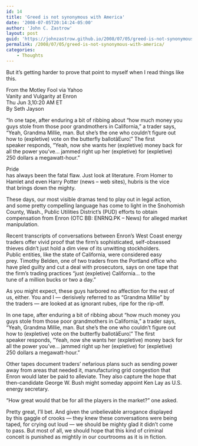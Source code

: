 ```yaml
---
id: 14
title: 'Greed is not synonymous with America'
date: '2008-07-05T20:14:24-05:00'
author: 'John C. Zastrow'
layout: post
guid: 'https://johnzastrow.github.io/2008/07/05/greed-is-not-synonymous-with-america/'
permalink: /2008/07/05/greed-is-not-synonymous-with-america/
categories:
    - Thoughts
---
```


But it’s getting harder to prove that point to myself when I read things like this.

From the Motley Fool via Yahoo  
Vanity and Vulgarity at Enron  
Thu Jun 3,10:20 AM ET   
By Seth Jayson

“In one tape, after enduring a bit of ribbing about “how much money you  
guys stole from those poor grandmothers in California,” a trader says,  
“Yeah, Grandma Millie, man. But she’s the one who couldn’t figure out  
how to (expletive) vote on the butterfly ballotâEuro¦” The first  
speaker responds, “Yeah, now she wants her (expletive) money back for  
all the power you’ve… jammed right up her (expletive) for (expletive)  
250 dollars a megawatt-hour.”

Pride  
has always been the fatal flaw. Just look at literature. From Homer to  
Hamlet and even Harry Potter (news – web sites), hubris is the vice  
that brings down the mighty.

These days, our most visible dramas tend to play out in legal action,  
and some pretty compelling language has come to light in the Snohomish  
County, Wash., Public Utilities District’s (PUD) efforts to obtain  
compensation from Enron (OTC BB: ENRNQ.PK – News) for alleged market  
manipulation.

Recent transcripts of conversations between Enron’s West Coast energy  
traders offer vivid proof that the firm’s sophisticated, self-obsessed  
thieves didn’t just hold a dim view of its unwitting stockholders.  
Public entities, like the state of California, were considered easy  
prey. Timothy Belden, one of two traders from the Portland office who  
have pled guilty and cut a deal with prosecutors, says on one tape that  
the firm’s trading practices “just (expletive) California… to the  
tune of a million bucks or two a day.”

As you might expect, these guys harbored no affection for the rest of  
us, either. You and I — derisively referred to as “Grandma Millie” by  
the traders — are looked at as ignorant rubes, ripe for the rip-off.

In one tape, after enduring a bit of ribbing about “how much money you  
guys stole from those poor grandmothers in California,” a trader says,  
“Yeah, Grandma Millie, man. But she’s the one who couldn’t figure out  
how to (expletive) vote on the butterfly ballotâEuro¦” The first  
speaker responds, “Yeah, now she wants her (expletive) money back for  
all the power you’ve… jammed right up her (expletive) for (expletive)  
250 dollars a megawatt-hour.”

Other tapes document traders’ nefarious plans such as sending power  
away from areas that needed it, manufacturing grid congestion that  
Enron would later be paid to alleviate. They also capture the hope that  
then-candidate George W. Bush might someday appoint Ken Lay as U.S.  
energy secretary.

“How great would that be for all the players in the market?” one asked.

Pretty great, I’ll bet. And given the unbelievable arrogance displayed  
by this gaggle of crooks — they knew these conversations were being  
taped, for crying out loud — we should be mighty glad it didn’t come  
to pass. But most of all, we should hope that this kind of criminal  
conceit is punished as mightily in our courtrooms as it is in fiction.